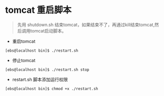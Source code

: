 # tomcat 重启脚本
> 先用 shutdown.sh 结束tomcat，如果结束不了，再通过kill结束tomcat,然后调用tomcat启动脚本。

- 重启tomcat
```
[ebs@localhost bin]$ ./restart.sh
```

- 停止tomcat
```
[ebs@localhost bin]$ ./restart.sh stop
```
- restart.sh 脚本添加运行权限
```
[ebs@localhost bin]$ chmod +x ./restart.sh
```
